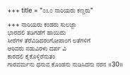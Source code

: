 +++
title = "೦೩೦ ನಾರಿಯರು ಕಣ್ಡರು"

+++
ನಾರಿಯರು ಕಂಡರು ಸುಲಜ್ಜಾ   
ಭಾರದಲಿ ತಡಿಗಡೆಗೆ ಹಾಯಿದು  
ಸೀರೆಗಳ ತೆರೆವಿಡಿದರಂಗೋಪಾಂಗ ಲತೆಗಳಿಗೆ   
ಆರಿವರು ನಡುವಿರಳು ದರ್ಪ ವಿ  
ಕಾರದಲಿ ಕೈಕೊಳ್ಳಿರೆನುತಂ      
ಗಾರವರ್ಮನು ಧನುವ ಕೊಂಡನು ನುಡಿಸಿದನು ನರನ      ॥30॥